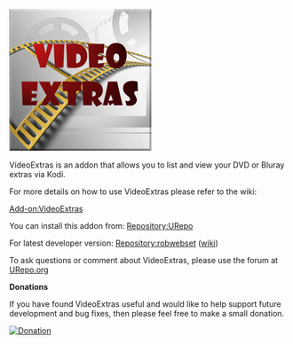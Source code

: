 ![VideoExtras](icon.png)

VideoExtras is an addon that allows you to list and view your DVD or Bluray extras via Kodi.

For more details on how to use VideoExtras please refer to the wiki:

[Add-on:VideoExtras](https://github.com/robwebset/script.videoextras/wiki)

You can install this addon from: [Repository:URepo](http://www.urepo.org/)

For latest developer version: [Repository:robwebset](https://github.com/robwebset/repository.robwebset/blob/master/repos/repository.robwebset/repository.robwebset-1.0.0.zip) ([wiki](https://github.com/robwebset/repository.robwebset/wiki))

To ask questions or comment about VideoExtras, please use the forum at [URepo.org](http://www.urepo.org/forum/viewtopic.php?t=1754)

__Donations__

If you have found VideoExtras useful and would like to help support future development and bug fixes, then please feel free to make a small donation.

[![Donation](https://www.paypalobjects.com/en_GB/i/btn/btn_donate_SM.gif)](https://www.paypal.com/cgi-bin/webscr?cmd=_s-xclick&hosted_button_id=FBACL4JG3B86W)
